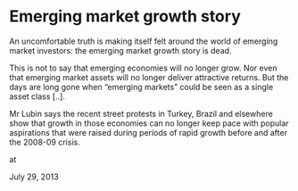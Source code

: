 # Emerging market growth story
An uncomfortable truth is making itself felt around the world of emerging market investors: the emerging market growth story is dead. 

This is not to say that emerging economies will no longer grow. Nor even that emerging market assets will no longer deliver attractive returns. But the days are long gone when “emerging markets” could be seen as a single asset class [..].

Mr Lubin says the recent street protests in Turkey, Brazil and elsewhere show that growth in those economies can no longer keep pace with popular aspirations that were raised during periods of rapid growth before and after the 2008-09 crisis.








at

July 29, 2013















